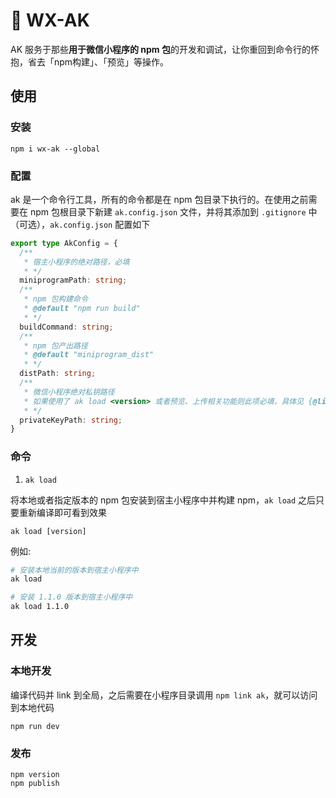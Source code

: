 # 🔫 WX-AK

AK 服务于那些**用于微信小程序的 npm 包**的开发和调试，让你重回到命令行的怀抱，省去「npm构建」、「预览」等操作。


## 使用

### 安装
```
npm i wx-ak --global
```

### 配置

ak 是一个命令行工具，所有的命令都是在 npm 包目录下执行的。在使用之前需要在 npm 包根目录下新建 `ak.config.json` 文件，并将其添加到 `.gitignore` 中（可选），`ak.config.json` 配置如下

```ts
export type AkConfig = {
  /**
   * 宿主小程序的绝对路径，必填
   * */
  miniprogramPath: string;
  /**
   * npm 包构建命令
   * @default "npm run build"
   * */
  buildCommand: string;
  /**
   * npm 包产出路径
   * @default "miniprogram_dist"
   * */
  distPath: string;
  /**
   * 微信小程序绝对私钥路径
   * 如果使用了 ak load <version> 或者预览、上传相关功能则此项必填，具体见 {@link https://www.npmjs.com/package/miniprogram-ci miniprogram-ci}
   * */
  privateKeyPath: string;
}
```

### 命令

1. `ak load`

将本地或者指定版本的 npm 包安装到宿主小程序中并构建 npm，`ak load` 之后只要重新编译即可看到效果

```
ak load [version]
```

例如:
```bash
# 安装本地当前的版本到宿主小程序中
ak load

# 安装 1.1.0 版本到宿主小程序中
ak load 1.1.0

```



## 开发

### 本地开发

编译代码并 link 到全局，之后需要在小程序目录调用 `npm link ak`，就可以访问到本地代码

```
npm run dev
```

### 发布

```
npm version
npm publish
```

